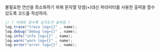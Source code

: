 
불필요한 연산을 최소화하기 위해 문자열 덧셈(+)대신 파라미터를 사용한 출력을 할수있도록 코드를 작성하자.
```java
// ( 아래로 갈수록 심각도가 높아짐 )
log.trace("trace log={}" , name);
log.debug("debug log={}" , name);
log.info("info log={}" , name);
log.warn("warn log={}" , name);
log.error("error log={}" , name);
```
